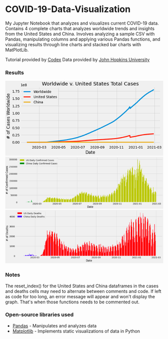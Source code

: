 # COVID-19-Data-Visualization
My Jupyter Notebook that analyzes and visualizes current COVID-19 data. Contains 4 complete charts that analyzes worldwide trends and insights from the United States and China. Involves analyzing a sample CSV with Pandas, manipulating columns and applying various Pandas functions, and visualizing results through line charts and stacked bar charts with MatPlotLib.

Tutorial provided by [Codex](https://thecodex.me)
Data provided by [John Hopkins University](https://github.com/datasets/covid-19)

### Results
<img src='world.png' title='Comparison of COVID-19 cases between the United States, China, and across the globe' width='' alt='Comparison of COVID-19 cases between the United States, China, and across the globe' />

<img src='confirmed cases.png' title='Comparison of confirmed COVID-19 cases between the United States and China' width='' alt='Comparison of confirmed COVID-19 cases between the United States and China' />

<img src='deaths.png' title='Comparison of COVID-19 deaths between the United States and China' width='' alt='Comparison of COVID-19 deaths between the United States and China' />

### Notes 
The reset_index() for the United States and China dataframes in the cases and deaths cells may need to alternate between comments and code. If left as code for too long, an error message will appear and won't display the graph. That's when those functions needs to be commented out.

### Open-source libraries used

- [Pandas](https://pandas.pydata.org/) - Manipulates and analyzes data
- [Matplotlib](https://matplotlib.org/stable/index.html#) - Implements static visualizations of data in Python
